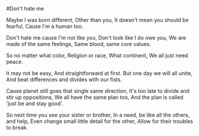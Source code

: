 #Don't hate me

Maybe I was born different,
Other than you,
It doesn't mean you should be fearful,
Cause I'm a human too.

Don't hate me cause I'm not like you,
Don't look like I do owe you,
We are made of the same feelings,
Same blood, same core values.

So no matter what color,
Religion or race,
What continent,
We all just need peace.

It may not be easy,
And straightforward at first.
But one day we will all unite,
And beat differences and divides with our fists.

Cause planet still goes that single same direction,
It's too late to divide and stir up oppositions,
We all have the same plan too,
And the plan is called 'just be and stay good'.

So next time you see your sister or brother,
In a need, be like all the others, and help,
Even change small little detail for the other,
Allow for their troubles to break.
